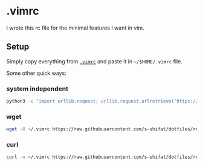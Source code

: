 # .vimrc 

I wrote this rc file for the minimal features I want in vim.

## Setup
Simply copy everything from [`.vimrc`](./.vimrc) and paste it in `~/$HOME/.vimrc` file.

Some other quick ways:

### system independent
```bash
python3 -c "import urllib.request; urllib.request.urlretrieve('https://raw.githubusercontent.com/s-shifat/dotfiles/refs/heads/main/vim/.vimrc', '/home/$USER/.vimrc')"
```

### wget
```bash
wget -O ~/.vimrc https://raw.githubusercontent.com/s-shifat/dotfiles/refs/heads/main/vim/.vimrc
```

### curl
```bash
curl -o ~/.vimrc https://raw.githubusercontent.com/s-shifat/dotfiles/refs/heads/main/vim/.vimrc
```
